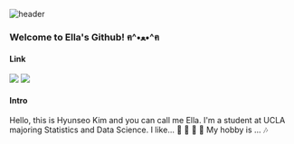 ![header](https://capsule-render.vercel.app/api?&color=Black&type=Cylinder&text=Welcome🐾&fontColor=ffffff)

### Welcome to Ella's Github! ฅ^•ﻌ•^ฅ

#### Link
  
  <a href="https://www.linkedin.com/in/hyunseo-kim-442862237/" target="_blank"><img src="https://img.shields.io/badge/linkedin-0A66C2?style=for-the-badge&logo=linkedin&logoColor=white"/></a>
  <a href="https://hy0s2rla.tistory.com/" target="_blank"><img src="https://img.shields.io/badge/tistory-000000?style=for-the-badge&logo=tistory&logoColor=white"/></a>

#### Intro
Hello, this is Hyunseo Kim and you can call me Ella.
I'm a student at UCLA majoring Statistics and Data Science.
I like... 🍰 🌭 🍦 🍪
My hobby is ... 🎶

<!--
**hyunseokim1/hyunseokim1** is a ✨ _special_ ✨ repository because its `README.md` (this file) appears on your GitHub profile.


